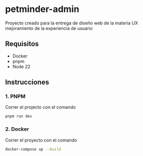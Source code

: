 # petminder-admin

Proyecto creado para la entrega de diseño web de la materia UX mejoramiento de la experiencia de usuario

## Requisitos

- Docker
- pnpm
- Node 22

## Instrucciones

### 1. PNPM

Correr el projecto con el comando

```bash
pnpm run dev
```

### 2. Docker

Correr el proyecto con el comando

```bash
docker-compose up --build
```
